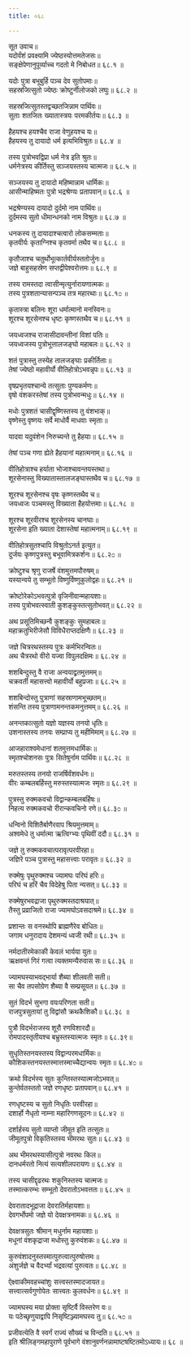```yaml
---
title: ०६८

---
```

सूत उवाच॥  
यदोर्वंशं प्रवक्ष्यामि ज्येष्ठस्योत्तमतेजसः॥  
सङ्क्षेपेणानुपूर्व्याच्च गदतो मे निबोधत॥ ६८.१ ॥  
  
यदोः पुत्रा बभूबुर्हि पञ्च देव सुतोपमाः॥  
सहस्रजित्सुतो ज्येष्ठः क्रोष्टुर्नीलोजको लघुः॥ ६८.२ ॥  
  
सहस्रजित्सुतस्तद्वच्छतजिन्नाम पार्थिवः॥  
सुताः शतजितः ख्यातास्त्रयः परमकीर्तयः॥ ६८.३ ॥  
  
हैहयश्च हयश्चैव राजा वेणुहयश्च यः॥  
हैहयस्य तु दायादो धर्म इत्यभिविश्रुतः॥ ६८.४ ॥  
  
तस्य पुत्रोभवद्विप्रा धर्म नेत्र इति श्रुतः॥  
धर्मनेत्रस्य कीर्तिस्तु सञ्जयस्तस्य चात्मजः॥ ६८.५ ॥  
  
सञ्जयस्य तु दायादो महिष्मान्नाम धार्मिकः॥  
आसीन्माहिष्मतः पुत्रो भद्रश्रेण्यः प्रतापवान्॥ ६८.६ ॥  
  
भद्रश्रेण्यस्य दायादो दुर्दमो नाम पार्थिवः॥  
दुर्दमस्य सुतो धीमान्धनको नाम विश्रुतः॥ ६८.७ ॥  
  
धनकस्य तु दायादाश्चत्वारो लोकसम्मताः॥  
कृतवीर्यः कृताग्निश्च कृतवर्मा तथैव च॥ ६८.८ ॥  
  
कृतौजाश्च चतुर्थोभूत्कार्तवीर्यस्ततोर्जुनः॥  
जज्ञे बाहुसहस्रेण सप्तद्वीपेश्वरोत्तमः॥ ६८.९ ॥  
  
तस्य रामस्तदा त्वासीन्मृत्युर्नारायणात्मकः॥  
तस्य पुत्रशतान्यासन्पञ्च तत्र महारथाः॥ ६८.१೦ ॥  
  
कृतास्त्रा बलिनः शूरा धर्मात्मानो मनस्विनः॥  
शूरश्च शूरसेनश्च धृष्टः कृष्णस्तथैव च॥ ६८.११ ॥  
  
जयध्वजश्च राजासीदावन्तीनां विशां पतिः॥  
जयध्वजस्य पुत्रोभूत्तालजङ्घो महाबलः॥ ६८.१२ ॥  
  
शतं पुत्रास्तु तस्येह तालजङ्घाः प्रकीर्तिताः॥  
तेषां ज्येष्ठो महावीर्यो वीतिहोत्रोऽभवन्नृपः॥ ६८.१३ ॥  
  
वृषप्रभृतयश्चान्ये तत्सुताः पुण्यकर्मणः॥  
वृषो वंशकरस्तेषां तस्य पुत्रोभवन्मधुः॥ ६८.१४ ॥  
  
मधोः पुत्रशतं चासीद्वृष्णिस्तस्य तु वंशभाक्॥  
वृष्णेस्तु वृष्णयः सर्वे माधोर्वै माधवाः स्मृताः॥  
  
यादवा यदुवंशेन निरुच्यन्ते तु हैहयाः॥ ६८.१५ ॥  
  
तेषां पञ्च गणा ह्येते हैहयानां महात्मनाम्॥ ६८.१६ ॥  
  
वीतिहोत्राश्च हर्याता भोजाश्चावन्तयस्तथा॥  
शूरसेनास्तु विख्यातास्तालजङ्घास्तथैव च॥ ६८.१७ ॥  
  
शूरश्च शूरसेनश्च वृषः कृष्णस्तथैव च॥  
जयध्वजः पञ्चमस्तु विख्याता हैहयोत्तमाः॥ ६८.१८ ॥  
  
शूरश्च शूरवीरश्च शूरसेनस्य चानघाः॥  
शूरसेना इति ख्याता देशास्तेषां महात्मनाम्॥ ६८.१९ ॥  
  
वीतिहोत्रसुतश्चापि विश्रुतोऽनर्त इत्युत॥  
दुर्जयः कृष्णपुत्रस्तु बभूवामित्रकर्शनः॥ ६८.२೦ ॥  
  
क्रोष्टुश्च श्रृणु राजर्षे वंशमुत्तमपौरुषम्॥  
यस्यान्वये तु सम्भूतो विष्णुर्विष्णुकुलोद्वहः॥ ६८.२१ ॥  
  
क्रोष्टोरेकोऽभवत्पुत्रो वृजिनीवान्महायशाः॥  
तस्य पुत्रोभवत्स्वाती कुशङ्कुस्तत्सुतोभवत्॥ ६८.२२ ॥  
  
अथ प्रसूतिमिच्छन्वै कुशङ्कुः सुमहाबलः॥  
महाक्रतुभिरीजेसौ विविधैराप्तदक्षिणैः॥ ६८.२३ ॥  
  
जज्ञे चित्ररथस्तस्य पुत्रः कर्मभिरन्वितः॥  
अथ चैत्ररथो वीरो यज्वा विपुलदक्षिमः॥ ६८.२४ ॥  
  
शशबिन्दुस्तु वै राजा अन्वयाद्व्रतमुत्तमम्॥  
चक्रवर्ती महासत्त्वो महावीर्यो बहुप्रजाः॥ ६८.२५ ॥  
  
शशबिन्दोस्तु पुत्राणां सहस्राणामभूच्छतम्॥  
शंसन्ति तस्य पुत्राणामनन्तकमनुत्तमम्॥ ६८.२६ ॥  
  
अनन्तकात्सुतो यज्ञो यज्ञस्य तनयो धृतिः॥  
उशनास्तस्य तनयः सम्प्राप्य तु महीमिमाम्॥ ६८.२७ ॥  
  
आजहाराश्वमेधानां शतमुत्तमधार्मिकः॥  
स्मृतश्चोशनसः पुत्रः सितेषुर्नाम पार्थिवः॥ ६८.२८ ॥  
  
मरुतस्तस्य तनयो राजर्षिर्वंशवर्धनः॥  
वीरः कम्बलबर्हिस्तु मरुस्तस्यात्मजः स्मृतः॥ ६८.२९ ॥  
  
पुत्रस्तु रुक्मकवचो विद्वान्कम्बलबर्हिषः॥  
निहत्य रुक्मकवचो रीरान्कवचिनो रणे॥ ६८.३೦ ॥  
  
धन्विनो विशितैर्बाणैरवाप श्रियमुत्तमाम्॥  
अश्वमेधे तु धर्मात्मा ऋत्विग्भ्यः पृथिवीं ददौ॥ ६८.३१ ॥  
  
जज्ञे तु रुक्मकवचात्परावृत्परवीरहा॥  
जज्ञिरे पञ्च पुत्रास्तु महासत्त्वाः परावृतः॥ ६८.३२ ॥  
  
रुक्मेषुः पृथुरुक्मश्च ज्यामघः परिघं हरिः॥  
परिघं च हरिं चैव विदेहेषु पिता न्यसत्॥ ६८.३३ ॥  
  
रुक्मेषुरभवद्राजा पृथुरुक्मस्तदाश्रयात्॥  
तैस्तु प्रव्राजितो राजा ज्यामघोऽवसदाश्रमे॥ ६८.३४ ॥  
  
प्रशान्तः स वनस्थोपि ब्राह्मणैरेव बोधितः॥  
जगाम धनुरादाय देशमन्यं ध्वजी रथी॥ ६८.३५ ॥  
  
नर्मदातीरमेकाकी केवलं भार्यया युतः॥  
ऋक्षवन्तं गिरं गत्वा त्यक्तमन्यैरुवास सः॥ ६८.३६ ॥  
  
ज्यामघस्याभवद्भार्या शैब्या शीलवती सती॥  
सा चैव तपसोग्रेण शैब्या वै सम्प्रसूयत॥ ६८.३७ ॥  
  
सुतं विदर्भ सुभगा वयःपरिणता सती॥  
राजपुत्रसुतायां तु विद्वांसौ क्रथकैशिकौ॥ ६८.३८ ॥  
  
पुत्रौ विदर्भराजस्य शूरौ रणविशारदौ॥  
रोमपादस्तृतीयश्च बभ्रुस्तस्यात्मजः स्मृतः॥ ६८.३९॥  
  
सुधृतिस्तनयस्तस्य विद्वान्परमधार्मिकः॥  
कौशिकस्तनयस्तस्मात्तस्माच्चैद्यान्वयः स्मृतः॥ ६८.४೦ ॥  
  
क्रथो विदर्भस्य सुतः कुन्तिस्तस्यात्मजोऽभवत्॥  
कुन्तेर्वतस्ततो जज्ञे रणधृष्टः प्रतापवान्॥ ६८.४१ ॥  
  
रणधृष्टस्य च सुतो निधृतिः परवीरहा॥  
दशार्हो नैधृतो नाम्ना महारिगणसूदनः॥ ६८.४२ ॥  
  
दर्शार्हस्य सुतो व्याप्तो जीमूत इति तत्सुतः॥  
जीमूतपुत्रो विकृतिस्तस्य भीमरथः सुतः॥ ६८.४३ ॥  
  
अथ भीमरथस्यासीत्पुत्रो नवरथः किल॥  
दानधर्मरतो नित्यं सत्यशीलपरायणः॥ ६८.४४ ॥  
  
तस्य चासीद्दृढरथः शकुनिस्तस्य चात्मजः॥  
तस्मात्करम्भः सम्भूतो देवरातोऽभवत्ततः॥ ६८.४५ ॥  
  
देवरातादभूद्राजा देवरातिर्महायशाः॥  
देवगर्भोपमो जज्ञे यो देवक्षत्रनामकः॥ ६८.४६ ॥  
  
देवक्षत्रसुतः श्रीमान् मधुर्नाम महायशाः॥  
मधूनां वंशकृद्राजा मधोस्तु कुरुवंशकः॥ ६८.४७ ॥  
  
कुरुवंशादनुस्तस्मात्पुरुत्वात्पुरुषोत्तमः॥  
अंशुर्जज्ञे च वैदर्भ्यां भद्रवत्यां पुरुत्वतः॥ ६८.४८ ॥  
  
ऐक्ष्वाकीमवहच्चांशुः सत्त्वस्तस्मादजायत॥  
सत्त्वात्सर्वगुणोपेतः सात्त्वतः कुलवर्धनः॥ ६८.४९ ॥  
  
ज्यामघस्य मया प्रोक्ता सृष्टिर्वै विस्तरेण वः॥  
यः पठेच्छृणुयाद्वापि निसृष्टिञ्ज्यामघस्य तु॥ ६८.५೦ ॥  
  
प्रजीवत्येति वै स्वर्गं राज्यं सौख्यं च विन्दति॥ ६८.५१ ॥  
इति श्रीलिङ्गमहापुराणे पूर्वभागे वंशानुवर्णनन्नामाष्टषष्टितमोऽध्यायः॥ ६८ ॥